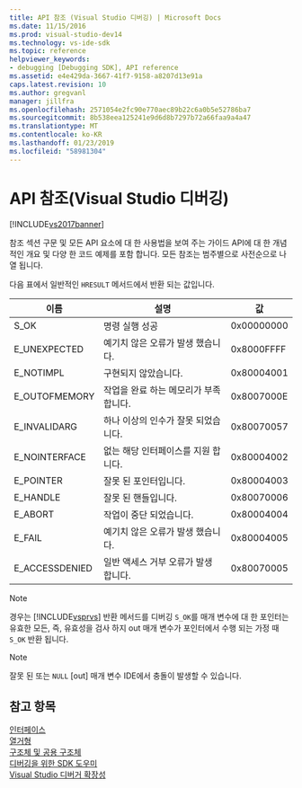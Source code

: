 ```yaml
---
title: API 참조 (Visual Studio 디버깅) | Microsoft Docs
ms.date: 11/15/2016
ms.prod: visual-studio-dev14
ms.technology: vs-ide-sdk
ms.topic: reference
helpviewer_keywords:
- debugging [Debugging SDK], API reference
ms.assetid: e4e429da-3667-41f7-9158-a8207d13e91a
caps.latest.revision: 10
ms.author: gregvanl
manager: jillfra
ms.openlocfilehash: 2571054e2fc90e770aec89b22c6a0b5e52786ba7
ms.sourcegitcommit: 8b538eea125241e9d6d8b7297b72a66faa9a4a47
ms.translationtype: MT
ms.contentlocale: ko-KR
ms.lasthandoff: 01/23/2019
ms.locfileid: "58981304"
---
```

# <a name="api-reference-visual-studio-debugging"></a>API 참조(Visual Studio 디버깅)
[!INCLUDE[vs2017banner](../../../includes/vs2017banner.md)]

참조 섹션 구문 및 모든 API 요소에 대 한 사용법을 보여 주는 가이드 API에 대 한 개념적인 개요 및 다양 한 코드 예제를 포함 합니다. 모든 참조는 범주별으로 사전순으로 나열 됩니다.  
  
 다음 표에서 일반적인 `HRESULT` 메서드에서 반환 되는 값입니다.  
  
|이름|설명|값|  
|----------|-----------------|-----------|  
|S_OK|명령 실행 성공|0x00000000|  
|E_UNEXPECTED|예기치 않은 오류가 발생 했습니다.|0x8000FFFF|  
|E_NOTIMPL|구현되지 않았습니다.|0x80004001|  
|E_OUTOFMEMORY|작업을 완료 하는 메모리가 부족 합니다.|0x8007000E|  
|E_INVALIDARG|하나 이상의 인수가 잘못 되었습니다.|0x80070057|  
|E_NOINTERFACE|없는 해당 인터페이스를 지원 합니다.|0x80004002|  
|E_POINTER|잘못 된 포인터입니다.|0x80004003|  
|E_HANDLE|잘못 된 핸들입니다.|0x80070006|  
|E_ABORT|작업이 중단 되었습니다.|0x80004004|  
|E_FAIL|예기치 않은 오류가 발생 했습니다.|0x80004005|  
|E_ACCESSDENIED|일반 액세스 거부 오류가 발생 합니다.|0x80070005|  
  
> [!NOTE]
>  경우는 [!INCLUDE[vsprvs](../../../includes/vsprvs-md.md)] 반환 메서드를 디버깅 `S_OK`를 매개 변수에 대 한 포인터는 유효한 모든, 즉, 유효성을 검사 하지 out 매개 변수가 포인터에서 수행 되는 가정 때 `S_OK` 반환 됩니다.  
  
> [!NOTE]
>  잘못 된 또는 `NULL` [out] 매개 변수 IDE에서 충돌이 발생할 수 있습니다.  
  
## <a name="see-also"></a>참고 항목  
 [인터페이스](../../../extensibility/debugger/reference/interfaces-visual-studio-debugging.md)   
 [열거형](../../../extensibility/debugger/reference/enumerations-visual-studio-debugging.md)   
 [구조체 및 공용 구조체](../../../extensibility/debugger/reference/structures-and-unions.md)   
 [디버깅을 위한 SDK 도우미](../../../extensibility/debugger/reference/sdk-helpers-for-debugging.md)   
 [Visual Studio 디버거 확장성](../../../extensibility/debugger/visual-studio-debugger-extensibility.md)
